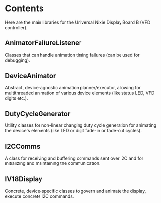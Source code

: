 Contents
========

Here are the main libraries for the Universal Nixie Display Board B (VFD controller).

AnimatorFailureListener
-----------------------

Classes that can handle animation timing failures (can be used for debugging).

DeviceAnimator
--------------

Abstract, device-agnostic animation planner/executor, allowing for multithreaded animation of various
device elements (like status LED, VFD digits etc.).

DutyCycleGenerator
------------------

Utility classes for non-linear changing duty cycle generation for animating the device's elements (like
LED or digit fade-in or fade-out cycles).

I2CComms
--------

A class for receiving and buffering commands sent over I2C and for initializing and maintaining the communication.

IV18Display
-----------

Concrete, device-specific classes to govern and animate the display, execute concrete I2C commands.